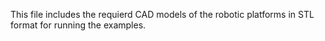 This file includes the requierd CAD models of the robotic platforms in STL format for running the examples.
